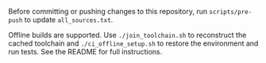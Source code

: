 Before committing or pushing changes to this repository, run `scripts/pre-push` to update `all_sources.txt`.

Offline builds are supported. Use `./join_toolchain.sh` to reconstruct the cached
toolchain and `./ci_offline_setup.sh` to restore the environment and run tests.
See the README for full instructions.
